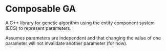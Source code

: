 # Composable GA
A C++ library for genetic algorithm using the entity component system (ECS) to represent parameters.

Assumes parameters are independent and that changing the value of one parameter will not invalidate another parameter (for now).

